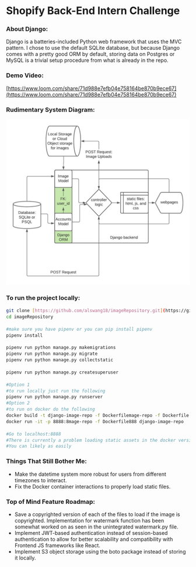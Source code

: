 # Shopify Back-End Intern Challenge

### About Django:
Django is a batteries-included Python web framework that uses the MVC pattern. I chose to use the default SQLite database, but because Django comes with a pretty good ORM by default, storing data on Postgres or MySQL is a trivial setup procedure from what is already in the repo. 

### Demo Video:

[https://www.loom.com/share/71d988e7efb04e758164be870b9ece67](https://www.loom.com/share/71d988e7efb04e758164be870b9ece67)

### Rudimentary **System Diagram:**

![image_repo_challenge.jpeg](image_repo_challenge.jpeg)

### To run the project locally:

```bash
git clone [https://github.com/alswang18/imageRepository.git](https://github.com/alswang18/imageRepository.git)
cd imageRepository

#make sure you have pipenv or you can pip install pipenv
pipenv install

pipenv run python manage.py makemigrations
pipenv run python manage.py migrate
pipenv run python manage.py collectstatic

pipenv run python manage.py createsuperuser

#Option 1
#to run locally just run the following
pipenv run python manage.py runserver
#Option 2
#to run on docker do the following
docker build -t django-image-repo -f Dockerfilemage-repo -f Dockerfile .
docker run -it -p 8888:8mage-repo -f Dockerfile888 django-image-repo

#Go to localhost:8888
#There is currently a problem loading static assets in the docker version.
#You can likely as easily 
```

### **Things That Still Bother Me:**

- Make the datetime system more robust for users from different timezones to interact.
- Fix the Docker container interactions to properly load static files.

### Top of Mind **Feature Roadmap:**

- Save a copyrighted version of each of the files to load if the image is copyrighted. Implementation for watermark function has been somewhat worked on as seen in the unintegrated watermark.py file.
- Implement JWT-based authentication instead of session-based authentication to allow for better scalability and compatibility with Frontend JS frameworks like React.
- Implement S3 object storage using the boto package instead of storing it locally.
